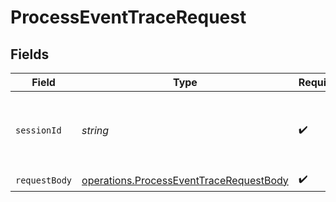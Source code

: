 # ProcessEventTraceRequest


## Fields

| Field                                                                                              | Type                                                                                               | Required                                                                                           | Description                                                                                        |
| -------------------------------------------------------------------------------------------------- | -------------------------------------------------------------------------------------------------- | -------------------------------------------------------------------------------------------------- | -------------------------------------------------------------------------------------------------- |
| `sessionId`                                                                                        | *string*                                                                                           | :heavy_check_mark:                                                                                 | The ID of the session to which this event trace belongs                                            |
| `requestBody`                                                                                      | [operations.ProcessEventTraceRequestBody](../../models/operations/processeventtracerequestbody.md) | :heavy_check_mark:                                                                                 | N/A                                                                                                |